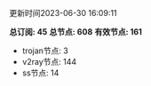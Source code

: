 更新时间2023-06-30 16:09:11

**总订阅: 45**
**总节点: 608**
**有效节点: 161**
- trojan节点: 3
- v2ray节点: 144
- ss节点: 14
